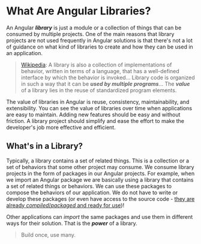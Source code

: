 # What Are Angular Libraries?

An Angular ***library*** is just a module or a collection of things that can be consumed by multiple projects. One of the main reasons that library projects are not used frequently in Angular solutions is that there's not a lot of guidance on what kind of libraries to create and how they can be used in an application.

 > [Wikipedia](https://en.wikipedia.org/wiki/Library_(computing)): A library is also a collection of implementations of behavior, written in terms of a language, that has a well-defined interface by which the behavior is invoked... Library code is organized in such a way that it can be ***used by multiple programs***... The ***value*** of a library lies in the reuse of standardized program elements.

 The value of libraries in Angular is reuse, consistency, maintainability, and extensibility. You can see the value of libraries over time when applications are easy to maintain. Adding new features should be easy and without friction. A library project should simplify and ease the effort to make the developer's job more effective and efficient.

## What's in a Library?

 Typically, a library contains a set of related things. This is a collection or a set of behaviors that some other project may consume. We consume library projects in the form of packages in our Angular projects. For example, when we import an Angular package we are basically using a library that contains a set of related things or behaviors. We can use these packages to compose the behaviors of our application. We do not have to write or develop these packages (or even have access to the source code - [they are already *compiled*/*packaged* and ready for use](https://angular.io/guide/aot-compiler#ahead-of-time-aot-compilation))! 
 
 Other applications can *import* the same packages and use them in different ways for their solution. That is the ***power*** of a library. 

 > Build once, use many.


